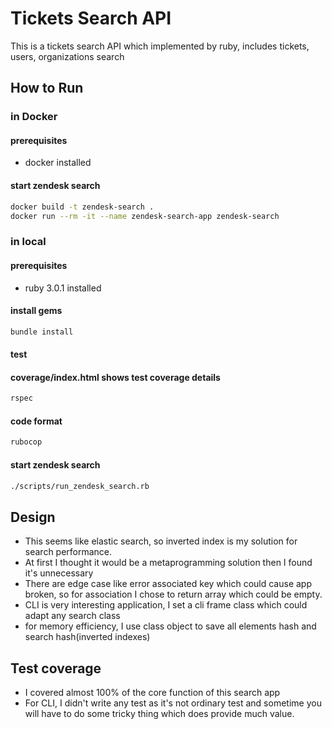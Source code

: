 # Tickets Search API
This is a tickets search API which implemented by ruby, includes tickets, users, organizations search

## How to Run

### in Docker

#### prerequisites

- docker installed

#### start zendesk search

```bash
docker build -t zendesk-search .
docker run --rm -it --name zendesk-search-app zendesk-search

```

### in local

#### prerequisites

- ruby 3.0.1 installed
#### install gems

```bash
bundle install
```

#### test
#### coverage/index.html shows test coverage details

```bash
rspec
```

#### code format

```bash
rubocop
```

#### start zendesk search
```bash
./scripts/run_zendesk_search.rb
```

## Design

- This seems like elastic search, so inverted index is my solution for search performance.
- At first I thought it would be a metaprogramming solution then I found it's unnecessary
- There are edge case like error associated key which could cause app broken,
  so for association I chose to return array which could be empty.
- CLI is very interesting application, I set a cli frame class which could adapt any search class
- for memory efficiency, I use class object to save all elements hash and search hash(inverted indexes)


## Test coverage

- I covered almost 100% of the core function of this search app
- For CLI, I didn't write any test as it's not ordinary test and sometime you will have to do some tricky thing
  which does provide much value.